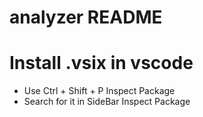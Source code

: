 # analyzer README

# Install .vsix in vscode

* Use Ctrl + Shift + P Inspect Package
* Search for it in SideBar Inspect Package

